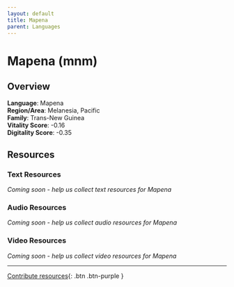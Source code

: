 ```yaml
---
layout: default
title: Mapena
parent: Languages
---
```


# Mapena (mnm)

## Overview

**Language**: Mapena  
**Region/Area**: Melanesia, Pacific  
**Family**: Trans-New Guinea  
**Vitality Score**: -0.16  
**Digitality Score**: -0.35  

## Resources

### Text Resources
*Coming soon - help us collect text resources for Mapena*

### Audio Resources
*Coming soon - help us collect audio resources for Mapena*

### Video Resources
*Coming soon - help us collect video resources for Mapena*

---

[Contribute resources](https://fairtrain.github.io/){: .btn .btn-purple }
